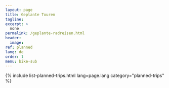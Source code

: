 ```yaml
---
layout: page
title: Geplante Touren
tagline: 
excerpt: >
  none
permalink: /geplante-radreisen.html
header:
  image: 
ref: planned
lang: de  
order: 1
menu: bike-sub
---
```


{% include list-planned-trips.html lang=page.lang category="planned-trips" %}